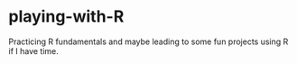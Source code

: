 # playing-with-R
Practicing R fundamentals and maybe leading to some fun projects using R if I have time.  

